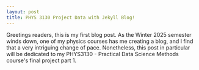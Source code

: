 ```yaml
---
layout: post
title: PHYS 3130 Project Data with Jekyll Blog!
---
```


Greetings readers, this is my first blog post. As the Winter 2025 semester winds down, one of my physics courses has me creating a blog, and I find that a very intriguing change of pace. Nonetheless, this post in particular will be dedicated to my PHYS3130 - Practical Data Science Methods course's final project part 1.


